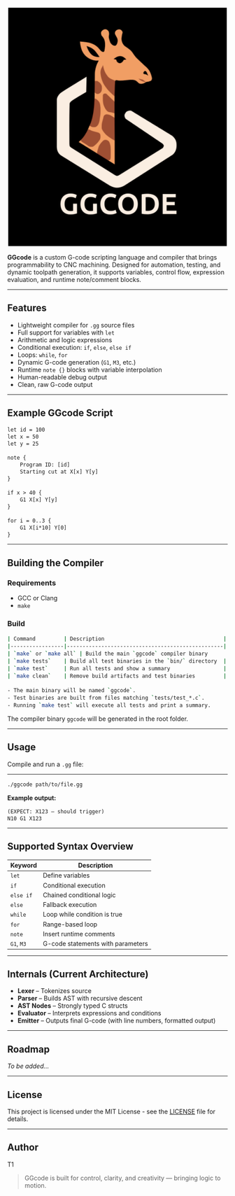 <p align="center">
  <img src="logo.png" alt="GGcode Logo" width="500"/>
</p>

**GGcode** is a custom G-code scripting language and compiler that brings programmability to CNC machining. Designed for automation, testing, and dynamic toolpath generation, it supports variables, control flow, expression evaluation, and runtime note/comment blocks.

---


## Features

- Lightweight compiler for `.gg` source files
- Full support for variables with `let`
- Arithmetic and logic expressions
- Conditional execution: `if`, `else`, `else if`
- Loops: `while`, `for`
- Dynamic G-code generation (`G1`, `M3`, etc.)
- Runtime `note {}` blocks with variable interpolation
- Human-readable debug output
- Clean, raw G-code output

---

## Example GGcode Script

```gg
let id = 100
let x = 50
let y = 25

note {
    Program ID: [id]
    Starting cut at X[x] Y[y]
}

if x > 40 {
    G1 X[x] Y[y]
}

for i = 0..3 {
    G1 X[i*10] Y[0]
}
```

---

## Building the Compiler

### Requirements

- GCC or Clang
- `make`

### Build

```sh
| Command         | Description                                      |
|-----------------|--------------------------------------------------|
| `make` or `make all` | Build the main `ggcode` compiler binary         |
| `make tests`    | Build all test binaries in the `bin/` directory  |
| `make test`     | Run all tests and show a summary                 |
| `make clean`    | Remove build artifacts and test binaries         |

- The main binary will be named `ggcode`.
- Test binaries are built from files matching `tests/test_*.c`.
- Running `make test` will execute all tests and print a summary.

```
The compiler binary `ggcode` will be generated in the root folder.


---

## Usage

Compile and run a `.gg` file:

---


```sh
./ggcode path/to/file.gg
```

**Example output:**
```
(EXPECT: X123 — should trigger)
N10 G1 X123
```

---

## Supported Syntax Overview

| Keyword   | Description                        |
|-----------|------------------------------------|
| `let`     | Define variables                   |
| `if`      | Conditional execution              |
| `else if` | Chained conditional logic          |
| `else`    | Fallback execution                 |
| `while`   | Loop while condition is true       |
| `for`     | Range-based loop                   |
| `note`    | Insert runtime comments            |
| `G1`, `M3`| G-code statements with parameters  |

---

## Internals (Current Architecture)

- **Lexer** – Tokenizes source
- **Parser** – Builds AST with recursive descent
- **AST Nodes** – Strongly typed C structs
- **Evaluator** – Interprets expressions and conditions
- **Emitter** – Outputs final G-code (with line numbers, formatted output)

---

## Roadmap

*To be added...*

---

## License

This project is licensed under the MIT License - see the [LICENSE](./LICENSE) file for details.


---

## Author

T1

> GGcode is built for control, clarity, and creativity — bringing logic to motion.